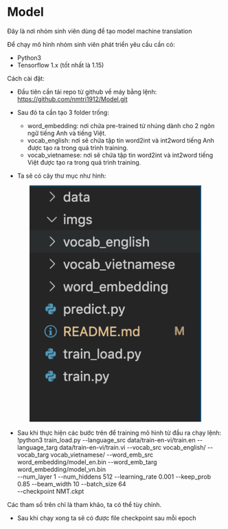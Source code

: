 # Model
Đây là nơi nhóm sinh viên dùng để tạo model machine translation

Để chạy mô hình nhóm sinh viên phát triển yêu cầu cần có:
 - Python3
 - Tensorflow 1.x (tốt nhất là 1.15)

Cách cài đặt:
- Đầu tiên cần tải repo từ github về máy bằng lệnh: https://github.com/nmtri1912/Model.git

- Sau đó ta cần tạo 3 folder trống:
     * word_embedding: nơi chứa pre-trained từ nhúng dành cho 2 ngôn ngữ tiếng Anh và tiếng Việt.
     * vocab_english: nơi sẽ chứa tập tin word2int và int2word tiếng Anh được tạo ra trong quá trình training.
     * vocab_vietnamese: nơi sẽ chứa tập tin word2int và int2word tiếng Việt được tạo ra trong quá trình training.

- Ta sẽ có cây thư mục như hình:

<div align="center">
       <img src="/imgs/foldertree.png" width="400px" </img>
</div>
     
- Sau khi thực hiện các bước trên để training mô hình từ đầu ra chạy lệnh:
    !python3 train_load.py 
    --language_src data/train-en-vi/train.en 
    --language_targ data/train-en-vi/train.vi 
    --vocab_src vocab_english/ 
    --vocab_targ vocab_vietnamese/ 
    --word_emb_src word_embedding/model_en.bin 
    --word_emb_targ word_embedding/model_vn.bin  
    --num_layer 1 
    --num_hiddens 512 
    --learning_rate 0.001 
    --keep_prob 0.85 
    --beam_width 10 
    --batch_size 64  
    --checkpoint NMT.ckpt

Các tham số trên chỉ là tham khảo, ta có thể tùy chỉnh.

- Sau khi chạy xong ta sẽ có được file checkpoint sau mỗi epoch